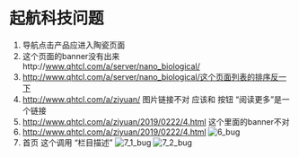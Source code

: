 # 起航科技问题

1. 导航点击产品应进入陶瓷页面
2. 这个页面的banner没有出来http://www.qhtcl.com/a/server/nano_biological/
3. http://www.qhtcl.com/a/server/nano_biological/这个页面列表的排序反一下
4. http://www.qhtcl.com/a/ziyuan/  图片链接不对 应该和 按钮 “阅读更多”是一个链接
5. http://www.qhtcl.com/a/ziyuan/2019/0222/4.html  这个里面的banner不对
6. http://www.qhtcl.com/a/ziyuan/2019/0222/4.html ![6_bug](https://hongc93.github.io/qihangkeji.client/bug/6_bug.png) 
7. 首页 这个调用 “栏目描述”
![7_1_bug](https://hongc93.github.io/qihangkeji.client/bug/7_1_bug.png) ![7_2_bug](https://hongc93.github.io/qihangkeji.client/bug/7_2_bug.png) 